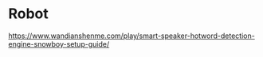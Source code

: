 # Robot
https://www.wandianshenme.com/play/smart-speaker-hotword-detection-engine-snowboy-setup-guide/